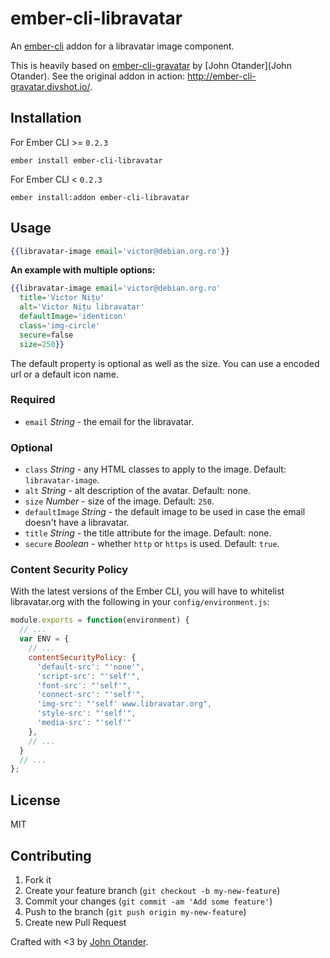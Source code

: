 # ember-cli-libravatar 

An [ember-cli](http://ember-cli.com) addon for a libravatar image component.

This is heavily based on
[ember-cli-gravatar](https://github.com/johnotander/ember-cli-gravatar) by
[John Otander](John Otander). See the original addon in action: <http://ember-cli-gravatar.divshot.io/>.

## Installation

For Ember CLI >= `0.2.3`

```
ember install ember-cli-libravatar
```

For Ember CLI < `0.2.3`

```
ember install:addon ember-cli-libravatar
```

## Usage

```hbs
{{libravatar-image email='victor@debian.org.ro'}}
```

__An example with multiple options:__

```hbs
{{libravatar-image email='victor@debian.org.ro'
  title='Victor Nițu'
  alt='Victor Nițu libravatar'
  defaultImage='identicon'
  class='img-circle'
  secure=false
  size=250}}
```

The default property is optional as well as the size. You can use a encoded url or a default icon name.

### Required

  * `email` *String* - the email for the libravatar.

### Optional

  * `class` *String* - any HTML classes to apply to the image. Default: `libravatar-image`.
  * `alt` *String* - alt description of the avatar. Default: none.
  * `size` *Number* - size of the image. Default: `250`.
  * `defaultImage` *String* - the default image to be used in case the email doesn't have a libravatar.
  * `title` *String* - the title attribute for the image. Default: none.
  * `secure` *Boolean* - whether `http` or `https` is used. Default: `true`.

### Content Security Policy

With the latest versions of the Ember CLI, you will have to whitelist libravatar.org with the following
in your `config/environment.js`:

```javascript
module.exports = function(environment) {
  // ...
  var ENV = {
    // ...
    contentSecurityPolicy: {
      'default-src': "'none'",
      'script-src': "'self'",
      'font-src': "'self'",
      'connect-src': "'self'",
      'img-src': "'self' www.libravatar.org",
      'style-src': "'self'",
      'media-src': "'self'"
    },
    // ...
  }
  // ...
};
```

## License

MIT

## Contributing

1. Fork it
2. Create your feature branch (`git checkout -b my-new-feature`)
3. Commit your changes (`git commit -am 'Add some feature'`)
4. Push to the branch (`git push origin my-new-feature`)
5. Create new Pull Request

Crafted with <3 by [John Otander](http://johnotander.com).
